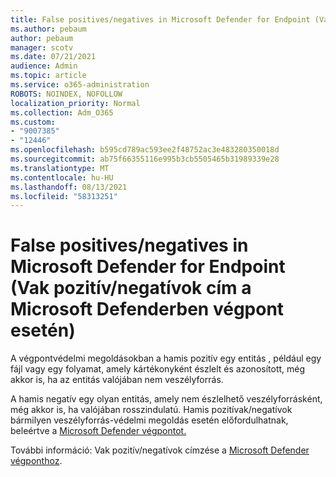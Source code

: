 ```yaml
---
title: False positives/negatives in Microsoft Defender for Endpoint (Vak pozitív/negatívok cím a Microsoft Defenderben végpont esetén)
ms.author: pebaum
author: pebaum
manager: scotv
ms.date: 07/21/2021
audience: Admin
ms.topic: article
ms.service: o365-administration
ROBOTS: NOINDEX, NOFOLLOW
localization_priority: Normal
ms.collection: Adm_O365
ms.custom:
- "9007385"
- "12446"
ms.openlocfilehash: b595cd789ac593ee2f48752ac3e483280350018d
ms.sourcegitcommit: ab75f66355116e995b3cb5505465b31989339e28
ms.translationtype: MT
ms.contentlocale: hu-HU
ms.lasthandoff: 08/13/2021
ms.locfileid: "58313251"
---
```

# <a name="address-false-positivesnegatives-in-microsoft-defender-for-endpoint"></a>False positives/negatives in Microsoft Defender for Endpoint (Vak pozitív/negatívok cím a Microsoft Defenderben végpont esetén)

A végpontvédelmi megoldásokban a hamis pozitív egy entitás , például egy fájl vagy egy folyamat, amely kártékonyként észlelt és azonosított, még akkor is, ha az entitás valójában nem veszélyforrás. 

A hamis negatív egy olyan entitás, amely nem észlelhető veszélyforrásként, még akkor is, ha valójában rosszindulatú. Hamis pozitívak/negatívok bármilyen veszélyforrás-védelmi megoldás esetén előfordulhatnak, beleértve a [Microsoft Defender végpontot.](https://docs.microsoft.com/microsoft-365/security/defender-endpoint/microsoft-defender-endpoint)

További információ: Vak pozitív/negatívok címzése a [Microsoft Defender végponthoz](https://docs.microsoft.com/microsoft-365/security/defender-endpoint/defender-endpoint-false-positives-negatives).
